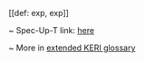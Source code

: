 [[def: exp, exp]]

~ Spec-Up-T link: <a href='https://weboftrust.github.io/WOT-terms/docs/glossary/exp'>here</a>

~ More in <a href="https://weboftrust.github.io/WOT-terms/docs/glossary/exp">extended KERI glossary</a>
